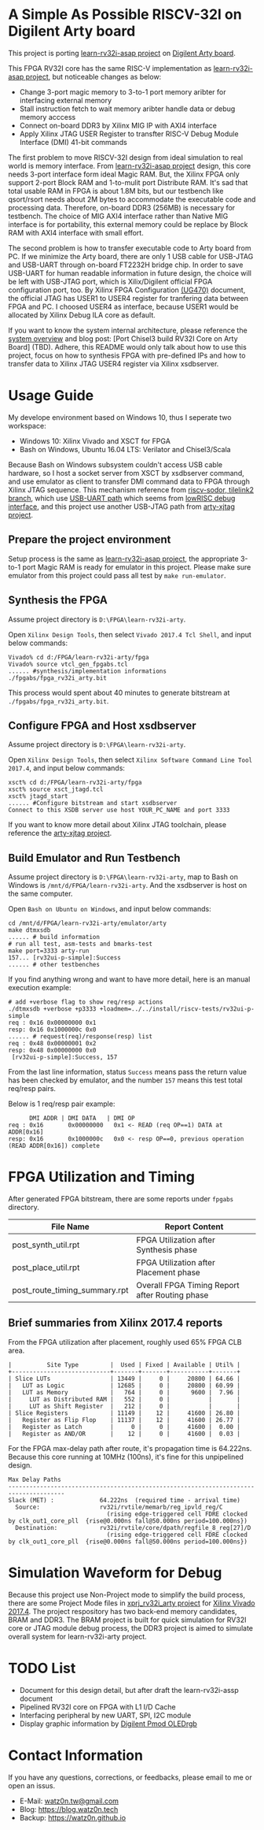 A Simple As Possible RISCV-32I on Digilent Arty board
===

This project is porting [learn-rv32i-asap project](https://github.com/watz0n/learn-rv32i-asap) on [Digilent Arty board](https://store.digilentinc.com/arty-a7-artix-7-fpga-development-board-for-makers-and-hobbyists/).

This FPGA RV32I core has the same RISC-V implementation as [learn-rv32i-asap project](https://github.com/watz0n/learn-rv32i-asap), but noticeable changes as below:

* Change 3-port magic memory to 3-to-1 port memory aribter for interfacing external memory 
* Stall instruction fetch to wait memory aribter handle data or debug memory acccess
* Connect on-board DDR3 by Xilinx MIG IP with AXI4 interface
* Apply Xilinx JTAG USER Register to transfter RISC-V Debug Module Interface (DMI) 41-bit commands

The first problem to move RISCV-32I design from ideal simulation to real world is memory interface. From [learn-rv32i-asap project](https://github.com/watz0n/learn-rv32i-asap) design, this core needs 3-port interface form ideal Magic RAM. But, the Xilinx FPGA only support 2-port Block RAM and 1-to-mulit port Distribute RAM. It's sad that total usable RAM in FPGA is about 1.8M bits, but our testbench like qsort/rsort needs about 2M bytes to accommodate the executable code and processing data. Therefore, on-board DDR3 (256MB) is necessary for testbench. The choice of MIG AXI4 interface rather than Native MIG interface is for portability, this external memory could be replace by Block RAM with AXI4 interface with small effort.

The second problem is how to transfer executable code to Arty board from PC. If we minimize the Arty board, there are only 1 USB cable for USB-JTAG and USB-UART through on-board FT2232H bridge chip. In order to save USB-UART for human readable information in future design, the choice will be left with USB-JTAG port, which is Xilix/Digilent official FPGA configuration port, too. By Xilinx FPGA Configuration [(UG470)](https://www.xilinx.com/support/documentation/user_guides/ug470_7Series_Config.pdf) document, the official JTAG has USER1 to USER4 register for tranfering data between FPGA and PC. I choosed USER4 as interface, because USER1 would be allocated by Xilinx Debug ILA core as default.

If you want to know the system internal architecture, please reference the [system overview](https://github.com/watz0n/learn-rv32i-arty/blob/master/doc/RV32I-Arty-DDR3-Overview.png) and blog post: [Port Chisel3 build RV32I Core on Arty Board] (TBD). Adhere, this README would only talk about how to use this project, focus on how to synthesis FPGA with pre-defined IPs and how to transfer data to Xilinx JTAG USER4 register via Xilinx xsdbserver. 

Usage Guide
===

My develope environment based on Windows 10, thus I seperate two workspace:

* Windows 10: Xilinx Vivado and XSCT for FPGA
* Bash on Windows, Ubuntu 16.04 LTS: Verilator and Chisel3/Scala

Because Bash on Windows subsystem couldn't access USB cable hardware, so I host a socket server from XSCT by xsdbserver command, and use emulator as client to transfer DMI command data to FPGA through Xilinx JTAG sequence. This mechanism reference from [riscv-sodor, tilelink2 branch](https://github.com/librecores/riscv-sodor/tree/tilelink2_fpga/fpga), which use [USB-UART path](https://github.com/librecores/riscv-sodor/wiki/arty) which seems from [lowRISC debug interface](http://www.lowrisc.org/docs/debug-v0.3/overview/), and this project use another USB-JTAG path from [arty-xjtag project](https://github.com/watz0n/arty_xjtag).

Prepare the project environment
---
Setup process is the same as [learn-rv32i-asap project](https://github.com/watz0n/learn-rv32i-asap), the appropriate 3-to-1 port Magic RAM is ready for emulator in this project. Please make sure emulator from this project could pass all test by `make run-emulator`.

Synthesis the FPGA
---
Assume project directory is `D:\FPGA\learn-rv32i-arty`.

Open `Xilinx Design Tools`, then select `Vivado 2017.4 Tcl Shell`, and input below commands:
```
Vivado% cd d:/FPGA/learn-rv32i-arty/fpga
Vivado% source vtcl_gen_fpgabs.tcl
...... #synthesis/implementation informations
./fpgabs/fpga_rv32i_arty.bit
```
This process would spent about 40 minutes to generate bitstream at `./fpgabs/fpga_rv32i_arty.bit`.

Configure FPGA and Host xsdbserver
---
Assume project directory is `D:\FPGA\learn-rv32i-arty`.

Open `Xilinx Design Tools`, then select `Xilinx Software Command Line Tool 2017.4`, and input below commands:
```
xsct% cd d:/FPGA/learn-rv32i-arty/fpga
xsct% source xsct_jtagd.tcl
xsct% jtagd_start
...... #Configure bitstream and start xsdbserver
Connect to this XSDB server use host YOUR_PC_NAME and port 3333
```
If you want to know more detail about Xilinx JTAG toolchain, please reference the [arty-xjtag project](https://github.com/watz0n/arty_xjtag).

Build Emulator and Run Testbench
---
Assume project directory is `D:\FPGA\learn-rv32i-arty`, map to Bash on Windows is `/mnt/d/FPGA/learn-rv32i-arty`. And the xsdbserver is host on the same computer.

Open `Bash on Ubuntu on Windows`, and input below commands:
```
cd /mnt/d/FPGA/learn-rv32i-arty/emulator/arty
make dtmxsdb
...... # build information
# run all test, asm-tests and bmarks-test
make port=3333 arty-run
157... [rv32ui-p-simple]:Success
...... # other testbenches
```

If you find anything wrong and want to have more detail, here is an manual execution example:
```
# add +verbose flag to show req/resp actions
./dtmxsdb +verbose +p3333 +loadmem=../../install/riscv-tests/rv32ui-p-simple
req : 0x16 0x00000000 0x1
resp: 0x16 0x1000000c 0x0
...... # request(req)/response(resp) list
req : 0x48 0x00000001 0x2
resp: 0x48 0x00000000 0x0
 [rv32ui-p-simple]:Success, 157
```
From the last line information, status `Success` means pass the return value has been checked by emulator, and the number `157` means this test total req/resp pairs. 

Below is 1 req/resp pair example:
```
      DMI ADDR | DMI DATA   | DMI OP
req : 0x16       0x00000000   0x1 <- READ (req OP==1) DATA at ADDR[0x16]
resp: 0x16       0x1000000c   0x0 <- resp OP==0, previous operation (READ ADDR[0x16]) complete  
```

FPGA Utilization and Timing
===
After generated FPGA bitstream, there are some reports under `fpgabs` directory.

| File Name | Report Content |
| --- | --- |
| post_synth_util.rpt | FPGA Utilization after Synthesis phase |
| post_place_util.rpt | FPGA Utilization after Placement phase |
| post_route_timing_summary.rpt | Overall FPGA Timing Report after Routing phase |

Brief summaries from Xilinx 2017.4 reports
---

From the FPGA utilization after placement, roughly used 65% FPGA CLB area.
```
|          Site Type         |  Used | Fixed | Available | Util% |
+----------------------------+-------+-------+-----------+-------+
| Slice LUTs                 | 13449 |     0 |     20800 | 64.66 |
|   LUT as Logic             | 12685 |     0 |     20800 | 60.99 |
|   LUT as Memory            |   764 |     0 |      9600 |  7.96 |
|     LUT as Distributed RAM |   552 |     0 |           |       |
|     LUT as Shift Register  |   212 |     0 |           |       |
| Slice Registers            | 11149 |    12 |     41600 | 26.80 |
|   Register as Flip Flop    | 11137 |    12 |     41600 | 26.77 |
|   Register as Latch        |     0 |     0 |     41600 |  0.00 |
|   Register as AND/OR       |    12 |     0 |     41600 |  0.03 |
```

For the FPGA max-delay path after route, it's propagation time is 64.222ns. Because this core running at 10MHz (100ns), it's fine for this unpipelined design.
```
Max Delay Paths
--------------------------------------------------------------------------------------
Slack (MET) :             64.222ns  (required time - arrival time)
  Source:                 rv32i/rvtile/memarb/reg_ipvld_reg/C
                            (rising edge-triggered cell FDRE clocked by clk_out1_core_pll  {rise@0.000ns fall@50.000ns period=100.000ns})
  Destination:            rv32i/rvtile/core/dpath/regfile_8_reg[27]/D
                            (rising edge-triggered cell FDRE clocked by clk_out1_core_pll  {rise@0.000ns fall@50.000ns period=100.000ns})
```

Simulation Waveform for Debug
===

Because this project use Non-Project mode to simplify the build process, there are some Project Mode files in [xprj_rv32i_arty project](https://github.com/watz0n/xprj_rv32i_arty) for [Xilinx Vivado 2017.4](https://www.xilinx.com/support/download/index.html/content/xilinx/en/downloadNav/vivado-design-tools/2017-4.html). The project respository has two back-end memory candidates, BRAM and DDR3. The BRAM project is built for quick simulation for RV32I core or JTAG module debug process, the DDR3 project is aimed to simulate overall system for learn-rv32i-arty project. 

TODO List
===
* Document for this design detail, but after draft the learn-rv32i-assp document
* Pipelined RV32I core on FPGA with L1 I/D Cache
* Interfacing peripheral by new UART, SPI, I2C module
* Display graphic information by [Digilent Pmod OLEDrgb](https://store.digilentinc.com/pmod-oledrgb-96-x-64-rgb-oled-display-with-16-bit-color-resolution/) 

Contact Information
===

If you have any questions, corrections, or feedbacks, please email to me or open an issus.

* E-Mail:   watz0n.tw@gmail.com
* Blog:     https://blog.watz0n.tech
* Backup:   https://watz0n.github.io